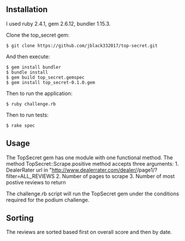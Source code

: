 ## Installation

I used ruby 2.4.1, gem 2.6.12, bundler 1.15.3.

Clone the top_secret gem:

```$ git clone https://github.com/jblack332017/top-secret.git```

And then execute:

    $ gem install bundler
    $ bundle install
    $ gem build top_secret.gemspec
    $ gem install top_secret-0.1.0.gem

Then to run the application:

    $ ruby challenge.rb
    
    
Then to run tests:

    $ rake spec
    
## Usage

The TopSecret gem has one module with one functional method. The method TopSecret::Scrape.positive method accepts three arguments: 
    1. DealerRater url in "http://www.dealerrater.com/dealer/<dealer>/page1/?filter=ALL_REVIEWS
    2. Number of pages to scrape
    3. Number of most postive reviews to return
    
The challenge.rb script will run the TopSecret gem under the conditions required for the podium challenge.

## Sorting

The reviews are sorted based first on overall score and then by date.


